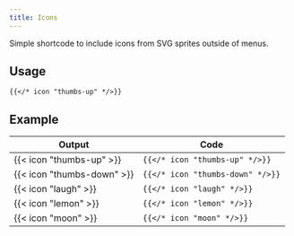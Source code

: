 ```yaml
---
title: Icons
---
```


Simple shortcode to include icons from SVG sprites outside of menus.

## Usage

<!-- prettier-ignore-start -->
```tpl
{{</* icon "thumbs-up" */>}}
```
<!-- prettier-ignore-end -->

## Example

| Output                     | Code                             |
| -------------------------- | -------------------------------- |
| {{< icon "thumbs-up" >}}   | `{{</* icon "thumbs-up" */>}}`   |
| {{< icon "thumbs-down" >}} | `{{</* icon "thumbs-down" */>}}` |
| {{< icon "laugh" >}}       | `{{</* icon "laugh" */>}}`       |
| {{< icon "lemon" >}}       | `{{</* icon "lemon" */>}}`       |
| {{< icon "moon" >}}        | `{{</* icon "moon" */>}}`        |
